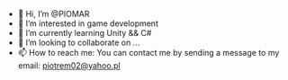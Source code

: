 - 👋 Hi, I’m @PIOMAR
- 👀 I’m interested in game development
- 🌱 I’m currently learning Unity && C#
- 💞️ I’m looking to collaborate on ...
- 📫 How to reach me: You can contact me by sending a message to my email: piotrem02@yahoo.pl

<!---
piotrem02/piotrem02 is a ✨ special ✨ repository because its `README.md` (this file) appears on your GitHub profile.
You can click the Preview link to take a look at your changes.
--->
